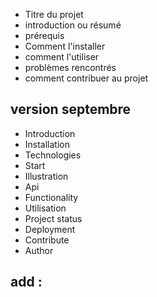 - Titre du projet 
- introduction ou résumé
- prérequis
- Comment l'installer 
- comment l'utiliser 
- problèmes rencontrés 
- comment contribuer au projet

## version septembre 
- Introduction
- Installation
- Technologies
- Start
- Illustration
- Api
- Functionality
- Utilisation
- Project status
- Deployment
- Contribute
- Author

## add :

